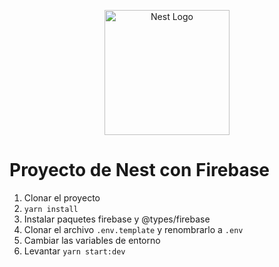 <p align="center">
  <a href="http://nestjs.com/" target="blank"><img src="https://nestjs.com/img/logo-small.svg" width="200" alt="Nest Logo" /></a>
</p>

# Proyecto de Nest con Firebase

1. Clonar el proyecto
2. ```yarn install```
3. Instalar paquetes firebase y @types/firebase
4. Clonar el archivo ```.env.template``` y renombrarlo a ```.env```
5. Cambiar las variables de entorno
6. Levantar ```yarn start:dev```
